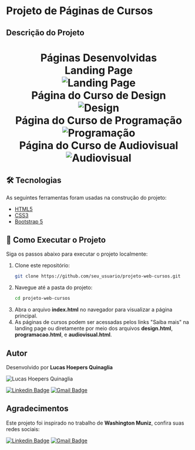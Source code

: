 # Projeto de Páginas de Cursos

## Descrição do Projeto

<p align="center"></p>
<h1 align="center">
    Páginas Desenvolvidas
    <br>
    Landing Page
    <br>
    <img alt="Landing Page" title="Landing Page" src="./assets/landing_page.png" />
    <br>
    Página do Curso de Design
    <br>
    <img alt="Design" title="Design" src="./assets/design_course.png" />
    <br>
    Página do Curso de Programação
    <br>
    <img alt="Programação" title="Programação" src="./assets/programacao_course.png" />
    <br>
    Página do Curso de Audiovisual
    <br>
    <img alt="Audiovisual" title="Audiovisual" src="./assets/audiovisual_course.png" />
</h1>

## 🛠 Tecnologias

As seguintes ferramentas foram usadas na construção do projeto:

- [HTML5](https://developer.mozilla.org/pt-BR/docs/Web/HTML)
- [CSS3](https://developer.mozilla.org/pt-BR/docs/Web/CSS)
- [Bootstrap 5](https://getbootstrap.com/)

## 🚀 Como Executar o Projeto

Siga os passos abaixo para executar o projeto localmente:

1. Clone este repositório:
    ```bash
    git clone https://github.com/seu_usuario/projeto-web-cursos.git
    ```
2. Navegue até a pasta do projeto:
    ```bash
    cd projeto-web-cursos
    ```
3. Abra o arquivo **index.html** no navegador para visualizar a página principal.
4. As páginas de cursos podem ser acessadas pelos links "Saiba mais" na landing page ou diretamente por meio dos arquivos **design.html**, **programacao.html**, e **audiovisual.html**.

## Autor

Desenvolvido por **Lucas Hoepers Quinaglia**

![Lucas Hoepers Quinaglia](./assets/me.png)

[![Linkedin Badge](https://img.shields.io/badge/-Lucas-blue?style=flat-square&logo=Linkedin&logoColor=white&link=https://www.linkedin.com/in/lucas-hoepers-quinaglia-365b93238/)](https://www.linkedin.com/in/lucas-hoepers-quinaglia-365b93238/)
[![Gmail Badge](https://img.shields.io/badge/-lucas.hoepers.quinaglia@gmail.com-c14438?style=flat-square&logo=Gmail&logoColor=white&link=mailto:lucas.hoepers.quinaglia@gmail.com)](mailto:lucas.hoepers.quinaglia@gmail.com)

## Agradecimentos

Este projeto foi inspirado no trabalho de **Washington Muniz**, confira suas redes sociais:

[![Linkedin Badge](https://img.shields.io/badge/-Washington-blue?style=flat-square&logo=Linkedin&logoColor=white&link=https://www.linkedin.com/in/juniorwmr/)](https://www.linkedin.com/in/juniorwmr/)
[![Gmail Badge](https://img.shields.io/badge/-juniorwmr@gmail.com-c14438?style=flat-square&logo=Gmail&logoColor=white&link=mailto:juniorwmr@gmail.com)](mailto:juniorwmr@gmail.com)
